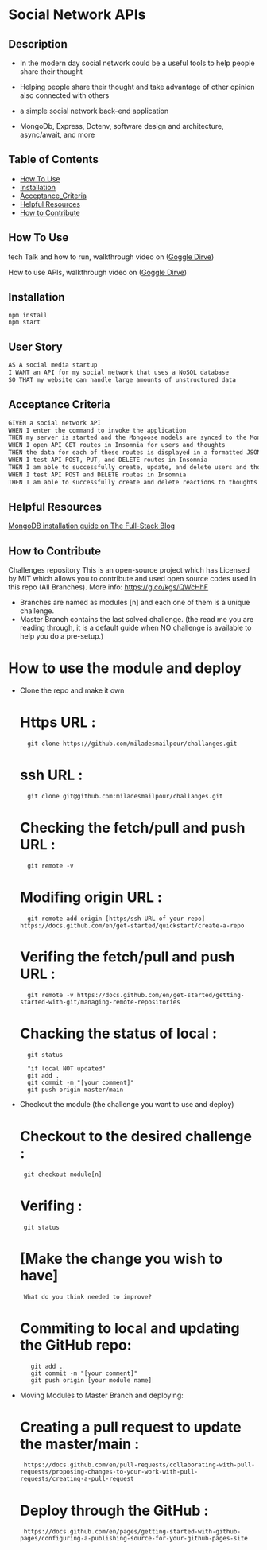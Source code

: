 # Social Network APIs

## Description

- In the modern day social network could be a useful tools to help people share their thought

- Helping people share their thought and take advantage of other opinion also connected with others

- a simple social network back-end application

- MongoDb, Express, Dotenv, software design and architecture, async/await, and more

## Table of Contents

- [How To Use](#how-to-use)
- [Installation](#installation)
- [Acceptance_Criteria](#acceptance-criteria)
- [Helpful Resources](#helpful-resources)
- [How to Contribute](#how-to-contribute)

## How To Use

tech Talk and how to run, walkthrough video on ([Goggle Dirve](https://drive.google.com/file/d/14gh0f0EzkngPL31a3TuwdSnjPxBVS_Ls/view?usp=sharing))

How to use APIs, walkthrough video on ([Goggle Dirve](https://drive.google.com/file/d/18rgPBry2VNOg3a44K3fbQFAjzaz71meb/view?usp=sharing))


## Installation

```
npm install
npm start

```

## User Story

```md
AS A social media startup
I WANT an API for my social network that uses a NoSQL database
SO THAT my website can handle large amounts of unstructured data
```

## Acceptance Criteria

```md
GIVEN a social network API
WHEN I enter the command to invoke the application
THEN my server is started and the Mongoose models are synced to the MongoDB database
WHEN I open API GET routes in Insomnia for users and thoughts
THEN the data for each of these routes is displayed in a formatted JSON
WHEN I test API POST, PUT, and DELETE routes in Insomnia
THEN I am able to successfully create, update, and delete users and thoughts in my database
WHEN I test API POST and DELETE routes in Insomnia
THEN I am able to successfully create and delete reactions to thoughts and add and remove friends to a user’s friend list
```


## Helpful Resources

[MongoDB installation guide on The Full-Stack Blog](https://coding-boot-camp.github.io/full-stack/mongodb/how-to-install-mongodb)


## How to Contribute

Challenges repository
This is an open-source project which has Licensed by MIT which allows you to contribute and used open source codes used in this repo (All Branches).
More info: https://g.co/kgs/QWcHhF

- Branches are named as modules [n] and each one of them is a unique challenge.
- Master Branch contains the last solved challenge. (the read me you are reading through, it is a default guide when NO challenge is available to help you do a pre-setup.)

# How to use the module and deploy

- Clone the repo and make it own

  # Https URL :

        git clone https://github.com/miladesmailpour/challanges.git

  # ssh URL :

        git clone git@github.com:miladesmailpour/challanges.git

  # Checking the fetch/pull and push URL :

        git remote -v

  # Modifing origin URL :

        git remote add origin [https/ssh URL of your repo] https://docs.github.com/en/get-started/quickstart/create-a-repo

  # Verifing the fetch/pull and push URL :

        git remote -v https://docs.github.com/en/get-started/getting-started-with-git/managing-remote-repositories

  # Chacking the status of local :

        git status

        "if local NOT updated"
        git add .
        git commit -m "[your comment]"
        git push origin master/main

- Checkout the module (the challenge you want to use and deploy)
  # Checkout to the desired challenge :
       git checkout module[n]
  # Verifing :
       git status
  # [Make the change you wish to have]
       What do you think needed to improve?
  # Commiting to local and updating the GitHub repo:
         git add .
         git commit -m "[your comment]"
         git push origin [your module name]
- Moving Modules to Master Branch and deploying:
  # Creating a pull request to update the master/main :
       https://docs.github.com/en/pull-requests/collaborating-with-pull-requests/proposing-changes-to-your-work-with-pull-requests/creating-a-pull-request
  # Deploy through the GitHub :
       https://docs.github.com/en/pages/getting-started-with-github-pages/configuring-a-publishing-source-for-your-github-pages-site

